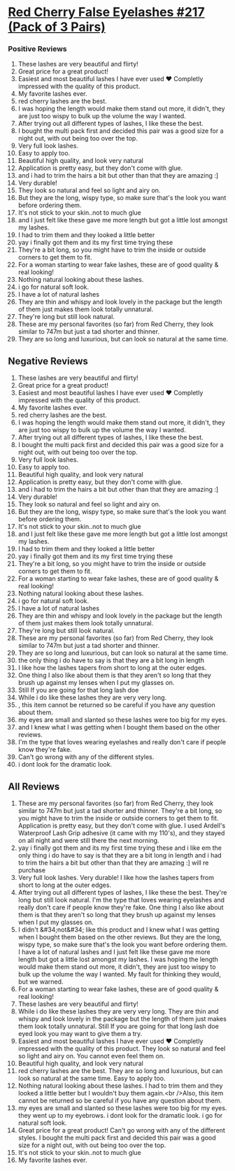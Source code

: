 # [Red Cherry False Eyelashes #217 (Pack of 3 Pairs)](https://products.checkmycream.com/products/Red-Cherry-False-Eyelashes-217-(Pack-of-3-Pairs).html)

### Positive Reviews

<ol>
      <li>These lashes are very beautiful and flirty!</li>
      <li>Great price for a great product!</li>
      <li>Easiest and most beautiful lashes I have ever used ♥ Completly impressed with the quality of this product.</li>
      <li>My favorite lashes ever.</li>
      <li>red cherry lashes are the best.</li>
      <li>I was hoping the length would make them stand out more, it didn&#x27;t, they are just too wispy to bulk up the volume the way I wanted.</li>
      <li>After trying out all different types of lashes, I like these the best.  </li>
      <li>I bought the multi pack first and decided this pair was a good size for a night out, with out being too over the top.</li>
      <li>Very full look lashes.</li>
      <li>Easy to apply too.</li>
      <li>Beautiful high quality, and look very natural</li>
      <li>Application is pretty easy, but they don&#x27;t come with glue.</li>
      <li>and i had to trim the hairs a bit but other than that they are amazing :]</li>
      <li>Very durable!</li>
      <li>They look so natural and feel so light and airy on.</li>
      <li>But they are the long, wispy type, so make sure that&#x27;s the look you want before ordering them.</li>
      <li>It&#x27;s not stick to your skin..not to much glue</li>
      <li>and I just felt like these gave me more length but got a little lost amongst my lashes.</li>
      <li>I had to trim them and they looked a little better</li>
      <li>yay i finally got them and its my first time trying these</li>
      <li>They&#x27;re a bit long, so you might have to trim the inside or outside corners to get them to fit.</li>
      <li>For a woman starting to wear fake lashes, these are of good quality &amp; real looking!</li>
      <li>Nothing natural looking about these lashes.  </li>
      <li>i go for natural soft look.</li>
      <li>I have a lot of natural lashes</li>
      <li>They are thin and whispy and look lovely in the package but the length of them just makes them look totally unnatural.</li>
      <li>They&#x27;re long but still look natural.  </li>
      <li>These are my personal favorites (so far) from Red Cherry, they look similar to 747m but just a tad shorter and thinner.</li>
      <li>They are so long and luxurious, but can look so natural at the same time.</li>
</ol>


<h2>Negative Reviews</h2>
<ol>
<li> These lashes are very beautiful and flirty!</li>
<li> Great price for a great product!</li>
<li> Easiest and most beautiful lashes I have ever used ♥ Completly impressed with the quality of this product.</li>
<li> My favorite lashes ever.</li>
<li> red cherry lashes are the best.</li>
<li> I was hoping the length would make them stand out more, it didn&#x27;t, they are just too wispy to bulk up the volume the way I wanted.</li>
<li> After trying out all different types of lashes, I like these the best.  </li>
<li> I bought the multi pack first and decided this pair was a good size for a night out, with out being too over the top.</li>
<li> Very full look lashes.</li>
<li> Easy to apply too.</li>
<li> Beautiful high quality, and look very natural</li>
<li> Application is pretty easy, but they don&#x27;t come with glue.</li>
<li> and i had to trim the hairs a bit but other than that they are amazing :]</li>
<li> Very durable!</li>
<li> They look so natural and feel so light and airy on.</li>
<li> But they are the long, wispy type, so make sure that&#x27;s the look you want before ordering them.</li>
<li> It&#x27;s not stick to your skin..not to much glue</li>
<li> and I just felt like these gave me more length but got a little lost amongst my lashes.</li>
<li> I had to trim them and they looked a little better</li>
<li> yay i finally got them and its my first time trying these</li>
<li> They&#x27;re a bit long, so you might have to trim the inside or outside corners to get them to fit.</li>
<li> For a woman starting to wear fake lashes, these are of good quality &amp; real looking!</li>
<li> Nothing natural looking about these lashes.  </li>
<li> i go for natural soft look.</li>
<li> I have a lot of natural lashes</li>
<li> They are thin and whispy and look lovely in the package but the length of them just makes them look totally unnatural.</li>
<li> They&#x27;re long but still look natural.  </li>
<li> These are my personal favorites (so far) from Red Cherry, they look similar to 747m but just a tad shorter and thinner.</li>
<li> They are so long and luxurious, but can look so natural at the same time.</li>
<li> the only thing i do have to say is that they are a bit long in length</li>
<li> I like how the lashes tapers from short to long at the outer edges.</li>
<li> One thing I also like about them is that they aren&#x27;t so long that they brush up against my lenses when I put my glasses on.</li>
<li> Still If you are going for that long lash doe</li>
<li> While i do like these lashes they are very very long.</li>
<li> , this item cannot be returned so be careful if you have any question about them.</li>
<li> my eyes are small and slanted so these lashes were too big for my eyes.</li>
<li> and I knew what I was getting when I bought them based on the other reviews.</li>
<li> I&#x27;m the type that loves wearing eyelashes and really don&#x27;t care if people know they&#x27;re fake.  </li>
<li> Can&#x27;t go wrong with any of the different styles.</li>
<li> i dont look for the dramatic look.</li>
</ol>

<h2>All Reviews</h2>

<ol>
    <li> These are my personal favorites (so far) from Red Cherry, they look similar to 747m but just a tad shorter and thinner. They&#x27;re a bit long, so you might have to trim the inside or outside corners to get them to fit. Application is pretty easy, but they don&#x27;t come with glue. I used Ardell&#x27;s Waterproof Lash Grip adhesive (it came with my 110&#x27;s), and they stayed on all night and were still there the next morning.</li>
    <li> yay i finally got them and its my first time trying these and i like em the only thing i do have to say is that they are a bit long in length and i had to trim the hairs a bit but other than that they are amazing :] will re purchase</li>
    <li> Very full look lashes. Very durable! I like how the lashes tapers from short to long at the outer edges.</li>
    <li> After trying out all different types of lashes, I like these the best.  They&#x27;re long but still look natural.  I&#x27;m the type that loves wearing eyelashes and really don&#x27;t care if people know they&#x27;re fake.  One thing I also like about them is that they aren&#x27;t so long that they brush up against my lenses when I put my glasses on.</li>
    <li> I didn&#x27;t &amp;#34;not&amp;#34; like this product and I knew what I was getting when I bought them based on the other reviews. But they are the long, wispy type, so make sure that&#x27;s the look you want before ordering them. I have a lot of natural lashes and I just felt like these gave me more length but got a little lost amongst my lashes. I was hoping the length would make them stand out more, it didn&#x27;t, they are just too wispy to bulk up the volume the way I wanted. My fault for thinking they would, but we warned.</li>
    <li> For a woman starting to wear fake lashes, these are of good quality &amp; real looking!</li>
    <li> These lashes are very beautiful and flirty!</li>
    <li> While i do like these lashes they are very very long. They are thin and whispy and look lovely in the package but the length of them just makes them look totally unnatural. Still If you are going for that long lash doe eyed look you may want to give them a try.</li>
    <li> Easiest and most beautiful lashes I have ever used ♥ Completly impressed with the quality of this product. They look so natural and feel so light and airy on. You cannot even feel them on.</li>
    <li> Beautiful high quality, and look very natural</li>
    <li> red cherry lashes are the best. They are so long and luxurious, but can look so natural at the same time. Easy to apply too.</li>
    <li> Nothing natural looking about these lashes.  I had to trim them and they looked a little better but I wouldn&#x27;t buy them again.&lt;br /&gt;Also, this item cannot be returned so be careful if you have any question about them.</li>
    <li> my eyes are small and slanted so these lashes were too big for my eyes. they went up to my eyebrows. i dont look for the dramatic look. i go for natural soft look.</li>
    <li> Great price for a great product! Can&#x27;t go wrong with any of the different styles. I bought the multi pack first and decided this pair was a good size for a night out, with out being too over the top.</li>
    <li> It&#x27;s not stick to your skin..not to much glue</li>
    <li> My favorite lashes ever.</li>
</ol>





